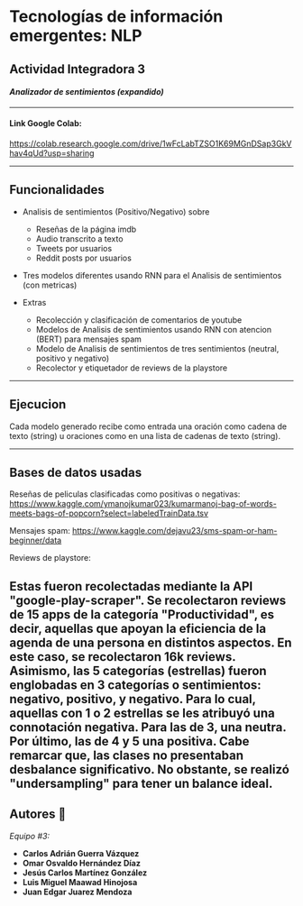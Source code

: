 # Tecnologías de información emergentes: NLP

## Actividad Integradora 3

#### _Analizador de sentimientos (expandido)_
---
#### Link Google Colab:

https://colab.research.google.com/drive/1wFcLabTZSO1K69MGnDSap3GkVhav4qUd?usp=sharing

---

## Funcionalidades

* Analisis de sentimientos (Positivo/Negativo) sobre
    * Reseñas de la página imdb
    * Audio transcrito a texto
    * Tweets por usuarios
    * Reddit posts por usuarios
* Tres modelos diferentes usando RNN para el Analisis de sentimientos (con metricas)

* Extras
    * Recolección y clasificación de comentarios de youtube
    * Modelos de Analisis de sentimientos usando RNN con atencion (BERT) para mensajes spam        
    * Modelo de Analisis de sentimientos de tres sentimientos (neutral, positivo y negativo)
    * Recolector y etiquetador de reviews de la playstore
---

## Ejecucion

Cada modelo generado recibe como entrada una oración como cadena de texto (string) u oraciones como en una lista de cadenas de texto (string).

---

## Bases de datos usadas

Reseñas de peliculas clasificadas como positivas o negativas: <br>
https://www.kaggle.com/ymanojkumar023/kumarmanoj-bag-of-words-meets-bags-of-popcorn?select=labeledTrainData.tsv

Mensajes spam:
https://www.kaggle.com/dejavu23/sms-spam-or-ham-beginner/data

Reviews de playstore:

Estas fueron recolectadas mediante la API "google-play-scraper". Se recolectaron reviews de 15 apps de la categoría "Productividad", es decir, aquellas que apoyan la eficiencia de la agenda de una persona en distintos aspectos. En este caso, se recolectaron 16k reviews. Asimismo, las 5 categorías (estrellas) fueron englobadas en 3 categorías o sentimientos: negativo, positivo, y negativo. Para lo cual, aquellas con 1 o 2 estrellas se les atribuyó una connotación negativa. Para las de 3, una neutra. Por último, las de 4 y 5 una positiva. Cabe remarcar que, las clases no presentaban desbalance significativo. No obstante, se realizó "undersampling" para tener un balance ideal.
---

## Autores 📝

_Equipo #3:_

* **Carlos Adrián Guerra Vázquez**
* **Omar Osvaldo Hernández Díaz**
* **Jesús Carlos Martínez González**
* **Luis Miguel Maawad Hinojosa**
* **Juan Edgar Juarez Mendoza**

